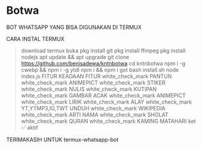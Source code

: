 # Botwa
BOT WHATSAPP YANG BISA DIGUNAKAN DI TERMUX

CARA INSTAL
TERMUX
> download termux
> buka
> pkg install git
> pkg install ffmpeg
> pkg install nodejs
> apt update && apt upgrade
> git clone https://github.com/benisadewa/kntnbotwa
> cd kntnbotwa
> npm i -g cwebp && npm i -g ytdl
> npm i && npm i got
> bash install.sh
> node index.js
FITUR
KEADAAN	FITUR
white_check_mark	PANTUN
white_check_mark	ANIMEPICT
white_check_mark	STIKER
white_check_mark	NULIS
white_check_mark	KUTIPAN
white_check_mark	GAMBAR ACAK
white_check_mark	ANIMEPICT
white_check_mark	LIRIK
white_check_mark	ALAY
white_check_mark	YT,YTMP3,IG,TWT UNDUH
white_check_mark	WIKIPEDIA
white_check_mark	ARTI NAMA
white_check_mark	SHOLAT
white_check_mark	QURAN
white_check_mark	KAMING MATAHARI
ket :white_check_mark: aktif

TERIMAKASIH UNTUK
termux-whatsapp-bot
